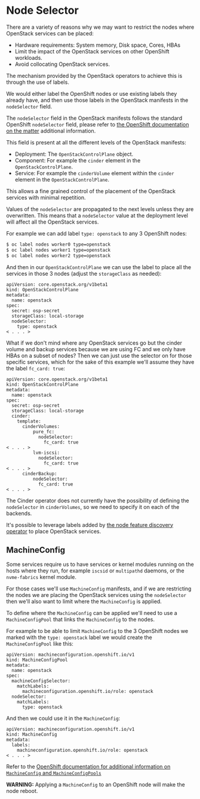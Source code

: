 Node Selector
=============

There are a variety of reasons why we may want to restrict the nodes where
OpenStack services can be placed:

- Hardware requirements: System memory, Disk space, Cores, HBAs
- Limit the impact of the OpenStack services on other OpenShift workloads.
- Avoid collocating OpenStack services.

The mechanism provided by the OpenStack operators to achieve this is through the
use of labels.

We would either label the OpenShift nodes or use existing labels they already
have, and then use those labels in the OpenStack manifests in the
`nodeSelector` field.

The `nodeSelector` field in the OpenStack manifests follows the standard
OpenShift `nodeSelector` field, please refer to [the OpenShift documentation on
the matter](https://docs.openshift.com/container-platform/4.13/nodes/scheduling/nodes-scheduler-node-selectors.html)
additional information.

This field is present at all the different levels of the OpenStack manifests:

- Deployment: The `OpenStackControlPlane` object.
- Component: For example the `cinder` element in the `OpenStackControlPlane`.
- Service: For example the `cinderVolume` element within the `cinder` element
  in the `OpenStackControlPlane`.

This allows a fine grained control of the placement of the OpenStack services
with minimal repetition.

Values of the `nodeSelector` are propagated to the next levels unless they are
overwritten. This means that a `nodeSelector` value at the deployment level will
affect all the OpenStack services.

For example we can add label `type: openstack` to any 3 OpenShift nodes:

```bash
$ oc label nodes worker0 type=openstack
$ oc label nodes worker1 type=openstack
$ oc label nodes worker2 type=openstack
```

And then in our `OpenStackControlPlane` we can use the label to place all the
services in those 3 nodes (adjust the `storageClass` as needed):

```
apiVersion: core.openstack.org/v1beta1
kind: OpenStackControlPlane
metadata:
  name: openstack
spec:
  secret: osp-secret
  storageClass: local-storage
  nodeSelector:
    type: openstack
< . . . >
```

What if we don't mind where any OpenStack services go but the cinder volume and
backup services because we are using FC and we only have HBAs on a subset of
nodes? Then we can just use the selector on for those specific services, which
for the sake of this example we'll assume they have the label `fc_card: true`:

```
apiVersion: core.openstack.org/v1beta1
kind: OpenStackControlPlane
metadata:
  name: openstack
spec:
  secret: osp-secret
  storageClass: local-storage
  cinder:
    template:
      cinderVolumes:
          pure_fc:
            nodeSelector:
              fc_card: true
< . . . >
          lvm-iscsi:
            nodeSelector:
              fc_card: true
< . . . >
      cinderBackup:
          nodeSelector:
            fc_card: true
< . . . >
```

The Cinder operator does not currently have the possibility of defining
the `nodeSelector` in `cinderVolumes`, so we need to specify it on each of the
backends.

It's possible to leverage labels added by [the node feature discovery
operator](https://docs.openshift.com/container-platform/4.13/hardware_enablement/psap-node-feature-discovery-operator.html)
to place OpenStack services.

## MachineConfig

Some services require us to have services or kernel modules running on the hosts
where they run, for example `iscsid` or `multipathd` daemons, or the
`nvme-fabrics` kernel module.

For those cases we'll use `MachineConfig` manifests, and if we are restricting
the nodes we are placing the OpenStack services using the `nodeSelector` then
we'll also want to limit where the `MachineConfig` is applied.

To define where the `MachineConfig` can be applied we'll need to use a
`MachineConfigPool` that links the `MachineConfig` to the nodes.

For example to be able to limit `MachineConfig` to the 3 OpenShift nodes we
marked with the `type: openstack` label we would create the
`MachineConfigPool` like this:

```
apiVersion: machineconfiguration.openshift.io/v1
kind: MachineConfigPool
metadata:
  name: openstack
spec:
  machineConfigSelector:
    matchLabels:
      machineconfiguration.openshift.io/role: openstack
  nodeSelector:
    matchLabels:
      type: openstack
```

And then we could use it in the `MachineConfig`:

```
apiVersion: machineconfiguration.openshift.io/v1
kind: MachineConfig
metadata:
  labels:
    machineconfiguration.openshift.io/role: openstack
< . . . >
```

Refer to the [OpenShift documentation for additional information on `MachineConfig` and `MachineConfigPools`](https://docs.openshift.com/container-platform/4.13/post_installation_configuration/machine-configuration-tasks.html)

**WARNING:** Applying a `MachineConfig` to an OpenShift node will make the node
reboot.
